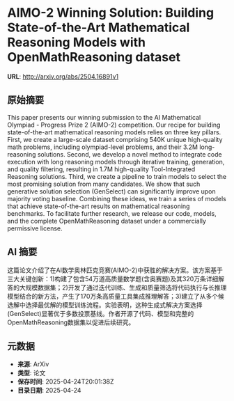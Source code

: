 # AIMO-2 Winning Solution: Building State-of-the-Art Mathematical Reasoning Models with OpenMathReasoning dataset

**URL**: http://arxiv.org/abs/2504.16891v1

## 原始摘要

This paper presents our winning submission to the AI Mathematical Olympiad -
Progress Prize 2 (AIMO-2) competition. Our recipe for building state-of-the-art
mathematical reasoning models relies on three key pillars. First, we create a
large-scale dataset comprising 540K unique high-quality math problems,
including olympiad-level problems, and their 3.2M long-reasoning solutions.
Second, we develop a novel method to integrate code execution with long
reasoning models through iterative training, generation, and quality filtering,
resulting in 1.7M high-quality Tool-Integrated Reasoning solutions. Third, we
create a pipeline to train models to select the most promising solution from
many candidates. We show that such generative solution selection (GenSelect)
can significantly improve upon majority voting baseline. Combining these ideas,
we train a series of models that achieve state-of-the-art results on
mathematical reasoning benchmarks. To facilitate further research, we release
our code, models, and the complete OpenMathReasoning dataset under a
commercially permissive license.


## AI 摘要

这篇论文介绍了在AI数学奥林匹克竞赛(AIMO-2)中获胜的解决方案。该方案基于三大关键创新：1)构建了包含54万道高质量数学题(含奥赛题)及其320万条详细解答的大规模数据集；2)开发了通过迭代训练、生成和质量筛选将代码执行与长推理模型结合的新方法，产生了170万条高质量工具集成推理解答；3)建立了从多个候选解中选择最优解的模型训练流程。实验表明，这种生成式解决方案选择(GenSelect)显著优于多数投票基线。作者开源了代码、模型和完整的OpenMathReasoning数据集以促进后续研究。

## 元数据

- **来源**: ArXiv
- **类型**: 论文
- **保存时间**: 2025-04-24T20:01:38Z
- **目录日期**: 2025-04-24
